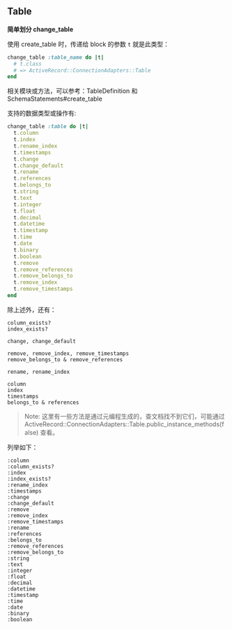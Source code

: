 ## Table

**简单划分 change_table**

使用 create_table 时，传递给 block 的参数 `t` 就是此类型：

```ruby
change_table :table_name do |t|
  # t.class
  # => ActiveRecord::ConnectionAdapters::Table
end
```

相关模块或方法，可以参考：TableDefinition 和 SchemaStatements#create_table

支持的数据类型或操作有:

```ruby
change_table :table do |t|
  t.column
  t.index
  t.rename_index
  t.timestamps
  t.change
  t.change_default
  t.rename
  t.references
  t.belongs_to
  t.string
  t.text
  t.integer
  t.float
  t.decimal
  t.datetime
  t.timestamp
  t.time
  t.date
  t.binary
  t.boolean
  t.remove
  t.remove_references
  t.remove_belongs_to
  t.remove_index
  t.remove_timestamps
end
```

除上述外，还有：

```
column_exists?
index_exists?

change, change_default

remove, remove_index, remove_timestamps
remove_belongs_to & remove_references

rename, rename_index

column
index
timestamps
belongs_to & references
```

> Note: 这里有一些方法是通过元编程生成的，查文档找不到它们，可能通过 ActiveRecord::ConnectionAdapters::Table.public_instance_methods(false) 查看。

列举如下：

```
:column
:column_exists?
:index
:index_exists?
:rename_index
:timestamps
:change
:change_default
:remove
:remove_index
:remove_timestamps
:rename
:references
:belongs_to
:remove_references
:remove_belongs_to
:string
:text
:integer
:float
:decimal
:datetime
:timestamp
:time
:date
:binary
:boolean
```
